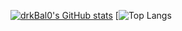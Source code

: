 [![drkBal0's GitHub stats](https://github-readme-stats.vercel.app/api?username=drkBal0)](https://github.com/drkBal0/github-readme-stats)
[![Top Langs](https://github-readme-stats.vercel.app/api/top-langs/?username=drkBal0&size_weight=0.5&count_weight=0.5)
